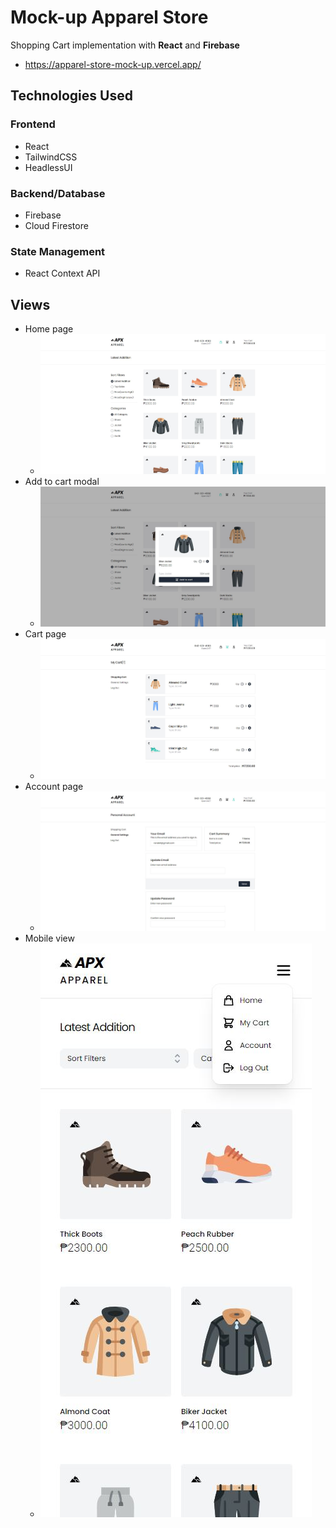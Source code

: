 # Mock-up Apparel Store

Shopping Cart implementation with **React** and **Firebase**

- https://apparel-store-mock-up.vercel.app/

## Technologies Used

### Frontend

- React
- TailwindCSS
- HeadlessUI

### Backend/Database

- Firebase
- Cloud Firestore

### State Management

- React Context API

## Views

- Home page
  - ![](https://github.com/Randell-janus/apparel-store-mock-up/blob/master/public/web%20app%20snapshots/home.JPG)
- Add to cart modal
  - ![](https://github.com/Randell-janus/apparel-store-mock-up/blob/master/public/web%20app%20snapshots/add-to-cart-modal.JPG)
- Cart page
  - ![](https://github.com/Randell-janus/apparel-store-mock-up/blob/master/public/web%20app%20snapshots/cart.JPG)
- Account page
  - ![](https://github.com/Randell-janus/apparel-store-mock-up/blob/master/public/web%20app%20snapshots/account.JPG)
- Mobile view
  - ![](https://github.com/Randell-janus/apparel-store-mock-up/blob/master/public/web%20app%20snapshots/mobile-view.JPG)
